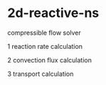 # 2d-reactive-ns
compressible flow solver

1 reaction rate calculation

2 convection flux calculation

3 transport calculation
